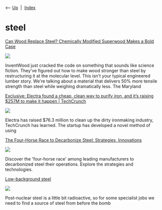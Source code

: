 <div class="nav">

⟵ [Up](index.html)  \|  [Index](index.html)

</div>

# steel

<div class="cards">

<div class="card">

<div class="card-title">

[Can Wood Replace Steel? Chemically Modified Superwood Makes a Bold
Case](https://www.yankodesign.com/2025/08/08/can-wood-replace-steel-chemically-modified-superwood-makes-a-bold-case/?utm_source=feedly&utm_medium=rss&utm_campaign=can-wood-replace-steel-chemically-modified-superwood-makes-a-bold-case)

</div>

<div class="card-image">

[![](https://www.yankodesign.com/images/design_news/2025/08/superwood/superwood_yanko_design_01.jpg)](https://www.yankodesign.com/2025/08/08/can-wood-replace-steel-chemically-modified-superwood-makes-a-bold-case/?utm_source=feedly&utm_medium=rss&utm_campaign=can-wood-replace-steel-chemically-modified-superwood-makes-a-bold-case)

</div>

InventWood just cracked the code on something that sounds like science
fiction. They've figured out how to make wood stronger than steel by
restructuring it at the molecular level. This isn't your typical
engineered lumber story. We're talking about a material that delivers
50% more tensile strength than steel while weighing dramatically less.
The Maryland

</div>

<div class="card">

<div class="card-title">

[Exclusive: Electra found a cheap, clean way to purify iron, and it’s
raising \$257M to make it happen \|
TechCrunch](https://techcrunch.com/2025/01/03/electra-found-a-cheap-clean-way-to-purify-iron-and-its-raising-257m-to-make-it-happen/?guccounter=1)

</div>

<div class="card-image">

[![](https://techcrunch.com/wp-content/uploads/2025/01/GettyImages-2025410353.jpeg?resize=1200,800)](https://techcrunch.com/2025/01/03/electra-found-a-cheap-clean-way-to-purify-iron-and-its-raising-257m-to-make-it-happen/?guccounter=1)

</div>

Electra has raised \$76.3 million to clean up the dirty ironmaking
industry, TechCrunch has learned. The startup has developed a novel
method of using

</div>

<div class="card">

<div class="card-title">

[The Four-Horse Race to Decarbonize Steel: Strategies,
Innovations](https://www.energymonitor.ai/sectors/industry/the-four-horse-race-to-decarbonise-steel)

</div>

<div class="card-image">

[![](https://www.energymonitor.ai/wp-content/uploads/sites/2/2022/12/GettyImages-599655137-1.jpeg)](https://www.energymonitor.ai/sectors/industry/the-four-horse-race-to-decarbonise-steel)

</div>

Discover the 'four-horse race' among leading manufacturers to
decarbonized steel their operations. Explore the strategies and
technologies.

</div>

<div class="card">

<div class="card-title">

[Low-background
steel](https://www.chemistryworld.com/podcasts/low-background-steel/3009874.article)

</div>

<div class="card-image">

[![](https://d2cbg94ubxgsnp.cloudfront.net/Pictures/1024x536/1/7/2/140172_shutterstock_1244519374.jpg)](https://www.chemistryworld.com/podcasts/low-background-steel/3009874.article)

</div>

Post-nuclear steel is a little bit radioactive, so for some specialist
jobs we need to find a source of steel from before the bomb

</div>

</div>
